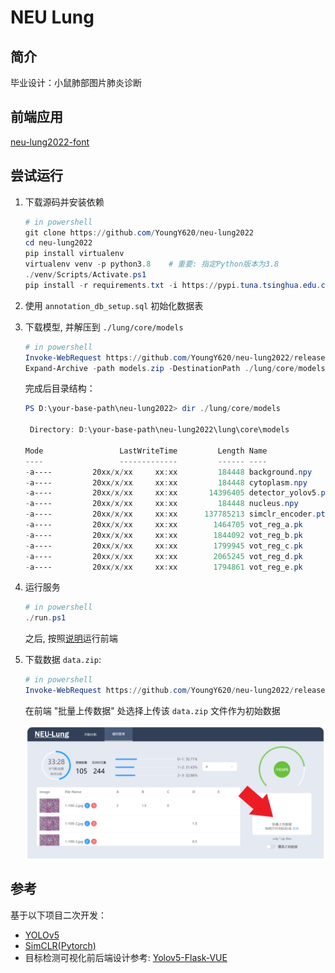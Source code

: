 # NEU Lung

## 简介

毕业设计：小鼠肺部图片肺炎诊断

## 前端应用

[neu-lung2022-font](https://github.com/YoungY620/neu-lung2022-front)

## 尝试运行

1. 下载源码并安装依赖

   ```powershell
   # in powershell
   git clone https://github.com/YoungY620/neu-lung2022
   cd neu-lung2022
   pip install virtualenv
   virtualenv venv -p python3.8    # 重要: 指定Python版本为3.8
   ./venv/Scripts/Activate.ps1
   pip install -r requirements.txt -i https://pypi.tuna.tsinghua.edu.cn/simple
   ```

2. 使用 `annotation_db_setup.sql` 初始化数据表

3. 下载模型, 并解压到 `./lung/core/models`

   ```powershell
   # in powershell
   Invoke-WebRequest https://github.com/YoungY620/neu-lung2022/releases/download/v0.4/models.zip -outfile models.zip
   Expand-Archive -path models.zip -DestinationPath ./lung/core/models
   ```

   完成后目录结构：

   ```powershell
   PS D:\your-base-path\neu-lung2022> dir ./lung/core/models

    Directory: D:\your-base-path\neu-lung2022\lung\core\models

   Mode                 LastWriteTime         Length Name
   ----                 -------------         ------ ----
   -a----         20xx/x/xx     xx:xx         184448 background.npy
   -a----         20xx/x/xx     xx:xx         184448 cytoplasm.npy
   -a----         20xx/x/xx     xx:xx       14396405 detector_yolov5.pt
   -a----         20xx/x/xx     xx:xx         184448 nucleus.npy
   -a----         20xx/x/xx     xx:xx      137785213 simclr_encoder.pth.tar
   -a----         20xx/x/xx     xx:xx        1464705 vot_reg_a.pk
   -a----         20xx/x/xx     xx:xx        1844092 vot_reg_b.pk
   -a----         20xx/x/xx     xx:xx        1799945 vot_reg_c.pk
   -a----         20xx/x/xx     xx:xx        2065245 vot_reg_d.pk
   -a----         20xx/x/xx     xx:xx        1794861 vot_reg_e.pk
   ```

4. 运行服务

   ```powershell
   # in powershell
   ./run.ps1
   ```

   之后, 按照[说明](https://github.com/YoungY620/neu-lung2022-front/blob/master/README.md)运行前端

5. 下载数据 `data.zip`:

   ```powershell
   # in powershell
   Invoke-WebRequest https://github.com/YoungY620/neu-lung2022/releases/download/v0.4/data.zip -outfile data.zip
   ```

   在前端 "批量上传数据" 处选择上传该 `data.zip` 文件作为初始数据

   ![批量上传数据](images/20220606174700.png)

## 参考

基于以下项目二次开发：

- [YOLOv5](https://github.com/ultralytics/yolov5)
- [SimCLR(Pytorch)](https://github.com/sthalles/SimCLR)
- 目标检测可视化前后端设计参考: [Yolov5-Flask-VUE](https://github.com/Sharpiless/Yolov5-Flask-VUE/blob/master/back-end/app.py)
